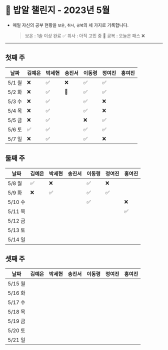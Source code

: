 # 🍚 밥알 챌린지 - 2023년 5월
- 매일 자신의 공부 현황을 `보온`, `취사`, `공복`의 세 가지로 기록합니다.
    
    > 보온 : 1솔 이상 완료 ✅
    취사 : 아직 고민 중 🤔
    공복 : 오늘은 패스 ❌
---

## 첫째 주

**날짜**|김예은|박세현|송진서|이동령|정여진|홍여진
---|---|---|---|---|---|---
5/1 월|❌ |✅|❌ |✅|✅| |
5/2 화|❌ |✅|🤔 |✅|✅| |
5/3 수|❌ |✅ | |✅|❌| |
5/4 목|❌ |✅ | |✅|❌| |
5/5 금|❌ |✅ | |❌|✅| |
5/6 토|✅ | ✅| |✅|✅| |
5/7 일|❌ |✅ | |✅|❌| |


## 둘째 주

**날짜**|김예은|박세현|송진서|이동령|정여진|홍여진
---|---|---|---|---|---|---
5/8 월|✅ |❌ | |✅|❌| |
5/9 화|❌ |✅ | |✅|✅| |
5/10 수| | | |✅| |❌|
5/11 목| | | | | |✅|
5/12 금| | | | | | |
5/13 토| | | | | | |
5/14 일| | | | | | |


## 셋째 주

**날짜**|김예은|박세현|송진서|이동령|정여진|홍여진
---|---|---|---|---|---|---
5/15 월| | | | | | |
5/16 화| | | | | | |
5/17 수| | | | | | |
5/18 목| | | | | | |
5/19 금| | | | | | |
5/20 토| | | | | | |
5/21 일| | | | | | |


